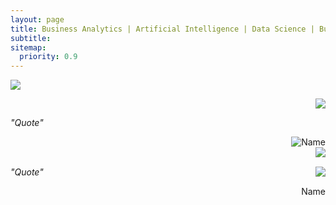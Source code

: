 ```yaml
---
layout: page
title: Business Analytics | Artificial Intelligence | Data Science | Business Consulting
subtitle:
sitemap:
  priority: 0.9
---
```


<img src="{{ '/assets/img/alexey.jpeg' | prepend: site.baseurl }}" id="about-img">

<p style="text-align: right; ">
    <img src="{{ '/assets/img/alexey_face.jpeg' | prepend: site.baseurl }}" id="about-img">
</p>
<p><i>"Quote"</i></p>
<p><span style="float: right; ">Name</span></p>

<p><span style="float: right; "><img src="{{ '/assets/img/alexey_face.jpeg' | prepend: site.baseurl }}" id="about-img"></span></p>
<br>
<span style="float: right; "><img src="{{ '/assets/img/alexey_face.jpeg' | prepend: site.baseurl }}"     id="about-img"></span>
<br>
<div>
    <p><span style="float: right; "><img src="{{ '/assets/img/alexey_face.jpeg' | prepend: site.baseurl }}"     id="about-img"></span></p>
	<p><i>"Quote"</i></p>
	<p><span style="float: right; ">Name</span></p>
</div>
